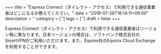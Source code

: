 +++
title = "Express Connect（ダイレクト・アクセス）で利用できる通信事業者はどこになるか教えてください。"
date = "2018-07-28T16:14:11+09:00"
description = ''
category = ['']
tags = ['']
draft = false
+++

Express Connect（ダイレクト・アクセス）で利用できる通信事業者はリージョン毎に異なります。日本リージョンの場合は、ソフトバンク株式会社のSmartVPNがご利用いただけます。また、Equinix社のEquinix Cloud Exchangeを利用することができます。
